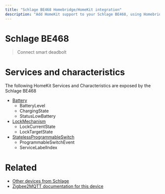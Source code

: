 ```yaml
---
title: "Schlage BE468 Homebridge/HomeKit integration"
description: "Add HomeKit support to your Schlage BE468, using Homebridge, Zigbee2MQTT and homebridge-z2m."
---
```

<!---
This file has been GENERATED using src/docgen/docgen.ts
DO NOT EDIT THIS FILE MANUALLY!
-->
# Schlage BE468
> Connect smart deadbolt


# Services and characteristics
The following HomeKit Services and Characteristics are exposed by
the Schlage BE468

* [Battery](../../battery.md)
  * BatteryLevel
  * ChargingState
  * StatusLowBattery
* [LockMechanism](../../lock.md)
  * LockCurrentState
  * LockTargetState
* [StatelessProgrammableSwitch](../../action.md)
  * ProgrammableSwitchEvent
  * ServiceLabelIndex


# Related
* [Other devices from Schlage](../index.md#schlage)
* [Zigbee2MQTT documentation for this device](https://www.zigbee2mqtt.io/devices/BE468.html)